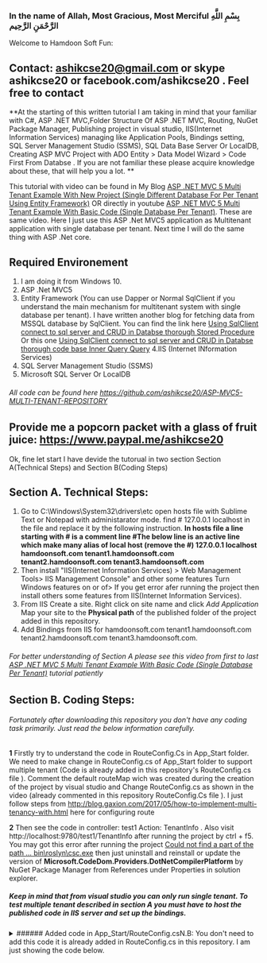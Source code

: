 ### In the name of Allah, Most Gracious, Most Merciful بِسْمِ اللَّهِ الرَّحْمَنِ الرَّحِيم 
Welcome to Hamdoon Soft Fun:
## Contact: ashikcse20@gmail.com or skype ashikcse20 or facebook.com/ashikcse20 . Feel free to contact

**At the starting of this written tutorial I am taking in mind that your familiar with C#, ASP .NET MVC,Folder Structure Of ASP .NET MVC, Routing, NuGet Package Manager, Publishing project in visual studio, IIS(Internet Information Services) managing like Application Pools, Bindings setting, SQL Server Management Studio (SSMS), SQL Data Base Server Or LocalDB, Creating ASP MVC Project with ADO Entity > Data Model Wizard > Code First From Databse . If you are not familiar these please acquire knowledge about these, that will help you a lot. ** 

This tutorial with video can be found in My Blog [ASP .NET MVC 5 Multi Tenant Example With New Project (Single Different Database For Per Tenant Using Entity Framework)](https://submitmysites.blogspot.com/2018/09/in-name-of-allah-most-gracious-most.html) OR directly in youtube [ASP .NET MVC 5 Multi Tenant Example With Basic Code (Single Database Per Tenant)](https://www.youtube.com/watch?time_continue=784&v=e5Ic8qPfQV4). These are same video.
Here I just use this ASP .Net MVC5 application as Multitenant application with single database per tenant. Next time I will do the same thing with ASP .Net core.
## Required Environement
1. I am doing it from Windows 10.
2. ASP .Net MVC5
3. Entity Framework (You can use Dapper or Normal SqlClient if you understand the main mechanism for multitenant system with single database per tenant). I have written another blog for fetching data from MSSQL database by SqlClient. You can find the link here [Using SqlClient connect to sql server and CRUD in Databse thorough Stored Procedure](https://submitmysites.blogspot.com/2018/11/using-sqlclient-connect-to-sql-server.html) Or this one [Using SqlClient connect to sql server and CRUD in Databse thorough code base Inner Query Query](https://submitmysites.blogspot.com/2018/08/using-sqlclient-connect-to-sql-server.html)
4.IIS (Internet INformation Services)
5. SQL Server Management Studio (SSMS)
6. Microsoft SQL Server Or LocalDB

###### All code can be found here https://github.com/ashikcse20/ASP-MVC5-MULTI-TENANT-REPOSITORY
## Provide me a popcorn packet with a glass of fruit juice: https://www.paypal.me/ashikcse20 

Ok, fine let start I have devide the tutorual in two section Section A(Technical Steps) and Section B(Coding Steps)

## Section A. Technical Steps: 
1. Go to C:\Windows\System32\drivers\etc open hosts file with Sublime Text or Notepad with administarator mode. find # 127.0.0.1 localhost in the file and replace it by the following instruction.
 **In hosts file a line starting with # is a comment line #The below line is an active line which make many alias of local host (remove the #) 127.0.0.1 localhost hamdoonsoft.com tenant1.hamdoonsoft.com tenant2.hamdoonsoft.com tenant3.hamdoonsoft.com**
2. Then install "IIS(Internet Information Services) > Web Management Tools> IIS Management Console" and other some features Turn Windows features on or of> If you get error afer running the project  then install others some features from IIS(Internet Information Services).
3. From IIS Create a site. Right click on site name and click *Add Application* Map your site to the **Physical path** of the published folder of the project added in this repository.
4. Add Bindings from IIS for hamdoonsoft.com tenant1.hamdoonsoft.com tenant2.hamdoonsoft.com tenant3.hamdoonsoft.com. 

###### For better understanding of Section A please see this video from first to last [ASP .NET MVC 5 Multi Tenant Example With Basic Code (Single Database Per Tenant)](https://www.youtube.com/watch?time_continue=784&v=e5Ic8qPfQV4) tutorial patiently

## Section B. Coding Steps: 
###### Fortunately after downloading this repository you don't have any coding task primarily. Just read the below information carefully.  
**1** Firstly try to understand the code in RouteConfig.Cs in App_Start folder. We need to make change in RouteConfig.cs of App_Start folder to support multiple tenant (Code is already added in this repository's RouteConfig.cs file ). Comment the default routeMap wich was created during the creation of the project by visual studio and Change RouteConfig.cs as shown in the video (already commented in this repository RouteConfig.Cs file ). I just follow steps from http://blog.gaxion.com/2017/05/how-to-implement-multi-tenancy-with.html here for configuring route

**2** Then see the code in controller: test1  Action: TenantInfo . Also visit http://localhost:9780/test1/TenantInfo after running the project by ctrl + f5. You may got this error after running the project [Could not find a part of the path … bin\roslyn\csc.exe](https://stackoverflow.com/questions/32780315/could-not-find-a-part-of-the-path-bin-roslyn-csc-exe) then just uninstall and reinstall or update the version of **Microsoft.CodeDom.Providers.DotNetCompilerPlatform** by NuGet Package Manager from References under Properties in solution explorer.
##### Keep in mind that from visual studio you can only run single tenant. To test multiple tenant described in section A you must have to host the published code in IIS server and set up the bindings.


<details>
	<summary>###### Added  code in App_Start/RouteConfig.csN.B: You don't need to add this code it is already added in RouteConfig.cs in this repository. I am just showing the code below.</summary>
         
	 
	 
	 
	  public class RouteConfig
	            {
		      public static void RegisterRoutes(RouteCollection routes)
		       {
					routes.IgnoreRoute("{resource}.axd/{*pathInfo}");
					// Comment this else the next MapRoute will not be initialize 
					//routes.MapRoute(
					//	 name: "Default2",
					//	 url: "{controller}/{action}/{id}",
					//	 defaults: new { controller = "Home", action = "Index", id = UrlParameter.Optional }
					//);

				routes.MapRoute(
				name: "Default", url: "{controller}/{action}/{id}",
				defaults: new { controller = "Home", action = "Index", id = UrlParameter.Optional },
				constraints: new { TenantRouting = new RoutingConstraint() }
					 );
		      }
	        }

	    
       public class RoutingConstraint : IRouteConstraint // It is main Class for Multi teanant
	       { 

		  public bool Match(HttpContextBase httpContext, Route route, string getParameter, RouteValueDictionary values, RouteDirection routeDirection)
		  {
				// Got htis code from  http://blog.gaxion.com/2017/05/how-to-implement-multi-tenancy-with.html
				var GetAddress = httpContext.Request.Headers["Host"].Split('.'); 
				var tenant = GetAddress[0];
				//Here you can apply your tricks and logic. Note for when you put it in public server then www.hamdunsoft.com , www.tenant1.hamdunsoft.com then you need to change a little bit in the conditions . Because a www. was added.
				if (GetAddress.Length < 2) // See here for localhost:80 or localhost:9780 ohh also for hamdun soft  execution will enter here . But for less than 2? will hamdunsoft.com enter here?
				{
					 tenant = "This is the main domain";

					 Constant.DatabaseName = "TEST";
					 if (!values.ContainsKey("tenant"))
						  values.Add("tenant", tenant);
					 //return false;
					 // return true;
				}
				 else if (GetAddress.Length == 2) //   execution will enter here  for  hamdunsoft.com enter here but not for www.hamdunsoft.com
				{
					 tenant = "This is the main domain";

					 Constant.DatabaseName = GetAddress[0];  
					 if (!values.ContainsKey("tenant"))
						  values.Add("tenant", tenant);
					 //return false;
					 // return true;
				}
				else if (!values.ContainsKey("tenant")) // for tenant1.hamdunsoft.com execution will enter here
				{
					 values.Add("tenant", tenant);
					 Constant.DatabaseName = GetAddress[1]+"."+ tenant;
				}
				return true;
		   }
	   }
     </details>
     
  3. There are some simple tricks for selecting different database for different tenant. To see that download the code and open App_Data/ BaseModel.cs. Here I have just make a dynamic connection string based on tenant name by variable 'Constant.DatabaseName' which was declared in Core/Constant.cs file and initialize  in App_Start/RouteConfig.cs at class: RoutingConstraint function: Match. For better understanding please see this video  [ASP .NET MVC 5 Multi Tenant Example With Basic Code (Single Database Per Tenant)](https://www.youtube.com/watch?time_continue=784&v=e5Ic8qPfQV4) tutorial patiently. 
  
And for making proper connection string add the bellow code serverName in Web.config (Not the Web.config file in View folder) file at section <appSettings>.
  
       <appSettings> 
              <add key="serverName" value="ASHIKPC\MSSQLSERVER" /> 
        </appSettings>
Where ASHIKPC\MSSQLSERVER is your Data Source . See in BaseModel.cs connection string which was passed in App_Data/ContextModel.cs class constructor.
You can use here LocalDb wich is installed during the installation of Visual Studio. For this google how to make cooncestring for LocalDb in asp .Net MVC. 
Now run the project and visit hamdoonsoft.com tenant1.hamdoonsoft.com tenant2.hamdoonsoft.com tenant3.hamdoonsoft.com
© 2020 - Hamdoon Soft Application
